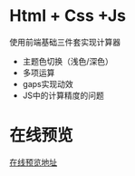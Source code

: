 # Html + Css +Js 

使用前端基础三件套实现计算器

- 主题色切换（浅色/深色）
- 多项运算
- gaps实现动效
- JS中的计算精度的问题

# 在线预览
[在线预览地址](https://vite-calculator.vercel.app/)
